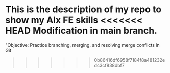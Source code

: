 This is the description of my repo to show my Alx FE skills
<<<<<<< HEAD
Modification in main branch.
=======
"Objective: Practice branching, merging, and resolving merge conflicts in Git
>>>>>>> 0b86416df6958f7184f8a481232edc3cf838dbf7
